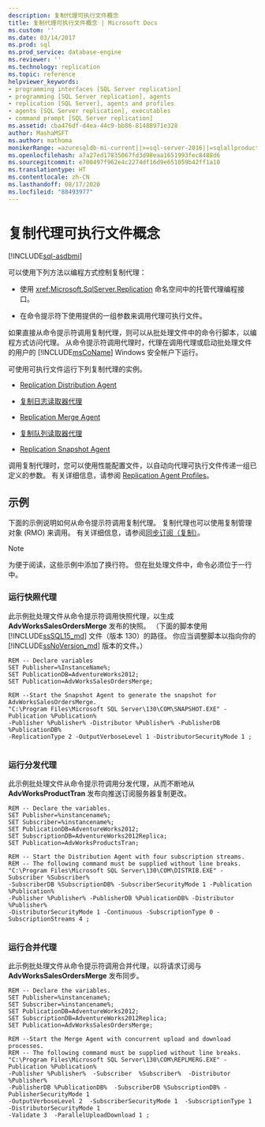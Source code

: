 ```yaml
---
description: 复制代理可执行文件概念
title: 复制代理可执行文件概念 | Microsoft Docs
ms.custom: ''
ms.date: 03/14/2017
ms.prod: sql
ms.prod_service: database-engine
ms.reviewer: ''
ms.technology: replication
ms.topic: reference
helpviewer_keywords:
- programming interfaces [SQL Server replication]
- programming [SQL Server replication], agents
- replication [SQL Server], agents and profiles
- agents [SQL Server replication], executables
- command prompt [SQL Server replication]
ms.assetid: cba476df-d4ea-44c9-bb86-81488971e328
author: MashaMSFT
ms.author: mathoma
monikerRange: =azuresqldb-mi-current||>=sql-server-2016||=sqlallproducts-allversions
ms.openlocfilehash: a7a27ed17835067fd3d98eaa1651993fec8488d6
ms.sourcegitcommit: e700497f962e4c2274df16d9e651059b42ff1a10
ms.translationtype: HT
ms.contentlocale: zh-CN
ms.lasthandoff: 08/17/2020
ms.locfileid: "88493977"
---
```

# <a name="replication-agent-executables-concepts"></a>复制代理可执行文件概念
[!INCLUDE[sql-asdbmi](../../../includes/applies-to-version/sql-asdbmi.md)]

  可以使用下列方法以编程方式控制复制代理：  
  
-   使用 <xref:Microsoft.SqlServer.Replication> 命名空间中的托管代理编程接口。  
  
-   在命令提示符下使用提供的一组参数来调用代理可执行文件。  
  
 如果直接从命令提示符调用复制代理，则可以从批处理文件中的命令行脚本，以编程方式访问代理。 从命令提示符调用代理时，代理在调用代理或启动批处理文件的用户的 [!INCLUDE[msCoName](../../../includes/msconame-md.md)] Windows 安全帐户下运行。  
  
 可使用可执行文件运行下列复制代理的实例。  
  
-   [Replication Distribution Agent](../../../relational-databases/replication/agents/replication-distribution-agent.md)  
  
-   [复制日志读取器代理](../../../relational-databases/replication/agents/replication-log-reader-agent.md)  
  
-   [Replication Merge Agent](../../../relational-databases/replication/agents/replication-merge-agent.md)  
  
-   [复制队列读取器代理](../../../relational-databases/replication/agents/replication-queue-reader-agent.md)  
  
-   [Replication Snapshot Agent](../../../relational-databases/replication/agents/replication-snapshot-agent.md)  
  
 调用复制代理时，您可以使用性能配置文件，以自动向代理可执行文件传递一组已定义的参数。 有关详细信息，请参阅 [Replication Agent Profiles](../../../relational-databases/replication/agents/replication-agent-profiles.md)。  
  
## <a name="examples"></a>示例  
 下面的示例说明如何从命令提示符调用复制代理。 复制代理也可以使用复制管理对象 (RMO) 来调用。 有关详细信息，请参阅[同步订阅（复制）](../../../relational-databases/replication/synchronize-data.md)。  
  
> [!NOTE]  
>  为便于阅读，这些示例中添加了换行符。 但在批处理文件中，命令必须位于一行中。  
  
### <a name="running-the-snapshot-agent"></a>运行快照代理  
 此示例批处理文件从命令提示符调用快照代理，以生成 **AdvWorksSalesOrdersMerge** 发布的快照。 （下面的脚本使用 [!INCLUDE[ssSQL15_md](../../../includes/sssql15-md.md)] 文件（版本 130）的路径。 你应当调整脚本以指向你的 [!INCLUDE[ssNoVersion_md](../../../includes/ssnoversion-md.md)] 版本的文件。）  
  
```  
REM -- Declare variables  
SET Publisher=%InstanceName%;  
SET PublicationDB=AdventureWorks2012;   
SET Publication=AdvWorksSalesOrdersMerge;   
  
REM --Start the Snapshot Agent to generate the snapshot for AdvWorksSalesOrdersMerge.  
"C:\Program Files\Microsoft SQL Server\130\COM\SNAPSHOT.EXE" -Publication %Publication%   
-Publisher %Publisher% -Distributor %Publisher% -PublisherDB %PublicationDB%   
-ReplicationType 2 -OutputVerboseLevel 1 -DistributorSecurityMode 1 ;  
  
```  
  
### <a name="running-the-distribution-agent"></a>运行分发代理  
 此示例批处理文件从命令提示符调用分发代理，从而不断地从 **AdvWorksProductTran** 发布向推送订阅服务器复制更改。  
  
```  
REM -- Declare the variables.  
SET Publisher=%instancename%;  
SET Subscriber=%instancename%;  
SET PublicationDB=AdventureWorks2012;  
SET SubscriptionDB=AdventureWorks2012Replica;   
SET Publication=AdvWorksProductsTran;  
  
REM -- Start the Distribution Agent with four subscription streams.  
REM -- The following command must be supplied without line breaks.  
"C:\Program Files\Microsoft SQL Server\130\COM\DISTRIB.EXE" -Subscriber %Subscriber%   
-SubscriberDB %SubscriptionDB% -SubscriberSecurityMode 1 -Publication %Publication%   
-Publisher %Publisher% -PublisherDB %PublicationDB% -Distributor %Publisher%   
-DistributorSecurityMode 1 -Continuous -SubscriptionType 0 -SubscriptionStreams 4 ;  
  
```  
  
### <a name="running-the-merge-agent"></a>运行合并代理  
 此示例批处理文件从命令提示符调用合并代理，以将请求订阅与 **AdvWorksSalesOrdersMerge** 发布同步。  
  
```  
REM -- Declare the variables.  
SET Publisher=%instancename%;  
SET Subscriber=%instancename%;  
SET PublicationDB=AdventureWorks2012;  
SET SubscriptionDB=AdventureWorks2012Replica;   
SET Publication=AdvWorksSalesOrdersMerge;  
  
REM --Start the Merge Agent with concurrent upload and download processes.  
REM -- The following command must be supplied without line breaks.  
"C:\Program Files\Microsoft SQL Server\130\COM\REPLMERG.EXE" -Publication %Publication%    
-Publisher %Publisher%  -Subscriber  %Subscriber%  -Distributor %Publisher%    
-PublisherDB %PublicationDB%  -SubscriberDB %SubscriptionDB% -PublisherSecurityMode 1    
-OutputVerboseLevel 2  -SubscriberSecurityMode 1  -SubscriptionType 1 -DistributorSecurityMode 1    
-Validate 3  -ParallelUploadDownload 1 ;  
  
```  
  
  
